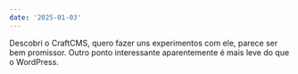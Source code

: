 ```yaml
---
date: '2025-01-03'
---
```


Descobri o CraftCMS, quero fazer uns experimentos com ele, parece ser bem promissor. Outro ponto interessante aparentemente é mais leve do que o WordPress.
